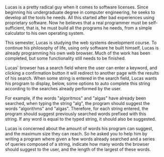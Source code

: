 Lucas is a pretty radical guy when it comes to software licenses. Since beginning his undergraduate degree in computer engineering, he seeks to develop all the tools he needs. All this started after bad experiences using proprietary software. Now he believes that a real programmer must be self-sufficient, that is, he must build all the programs he needs, from a simple calculator to his own operating system.

This semester, Lucas is studying the web systems development course. To continue his philosophy of life, using only software he built himself, Lucas is already programming his own web browser. Much of the work has been completed, but some functionality still needs to be finished.

Lucas' browser has a search field where the user can enter a keyword, and clicking a confirmation button it will redirect to another page with the results of his search. When some string is entered in the search field, Lucas wants his program to display, below, some options to auto complete this string according to the searches already performed by the user.

For example, if the words "algoritmos" and "algas" have already been searched, when typing the string "alg", the program should suggest the words "algorithms" and "algas". Therefore, for each string entered, the program should suggest previously searched words prefixed with this string. If any word is equal to the typed string, it should also be suggested.

Lucas is concerned about the amount of words his program can suggest, and the maximum size they can reach. So he asked you to help him by writing a program where given a few words already searched and a series of queries composed of a string, indicate how many words the browser should suggest to the user, and the length of the largest of these words.


